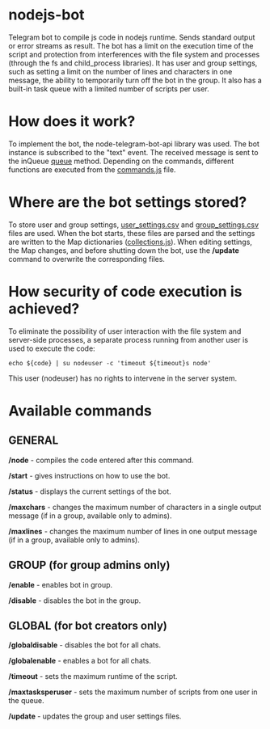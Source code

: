 # nodejs-bot

Telegram bot to compile js code in nodejs runtime.
Sends standard output or error streams as result. The bot has a limit on the execution time of the script and protection from interferences with the file system and processes (through the fs and child_process libraries). It has user and group settings, such as setting a limit on the number of lines and characters in one message, the ability to temporarily turn off the bot in the group. It also has a built-in task queue with a limited number of scripts per user.

# How does it work?

To implement the bot, the node-telegram-bot-api library was used. The bot instance is subscribed to the "text" event. The received message is sent to the inQueue [queue](https://github.com/PaIIadium/nodejs-bot/blob/master/queue.js) method. Depending on the commands, different functions are executed from the [commands.js](https://github.com/PaIIadium/nodejs-bot/blob/master/commands.js) file.

# Where are the bot settings stored?

To store user and group settings, [user_settings.csv](https://github.com/PaIIadium/nodejs-bot/blob/master/user_settings.csv) and [group_settings.csv](https://github.com/PaIIadium/nodejs-bot/blob/master/group_settings.csv) files are used. When the bot starts, these files are parsed and the settings are written to the Map dictionaries ([collections.js](https://github.com/PaIIadium/nodejs-bot/blob/master/collections.js)). When editing settings, the Map changes, and before shutting down the bot, use the **/update** command to overwrite the corresponding files.

# How security of code execution is achieved?
To eliminate the possibility of user interaction with the file system and server-side processes, a separate process running from another user is used to execute the code:

`echo ${code} | su nodeuser -c 'timeout ${timeout}s node'`

This user (nodeuser) has no rights to intervene in the server system. 

# Available commands
## GENERAL

**/node** - compiles the code entered after this command.

**/start** - gives instructions on how to use the bot.

**/status** - displays the current settings of the bot.

**/maxchars** - changes the maximum number of characters in a single output message (if in a group, available only to admins).

**/maxlines** - changes the maximum number of lines in one output message (if in a group, available only to admins).

## GROUP (for group admins only)

**/enable** - enables bot in group.

**/disable** - disables the bot in the group.

## GLOBAL (for bot creators only)

**/globaldisable** - disables the bot for all chats.

**/globalenable** - enables a bot for all chats.

**/timeout** - sets the maximum runtime of the script.

**/maxtasksperuser** - sets the maximum number of scripts from one user in the queue.

**/update** - updates the group and user settings files.
